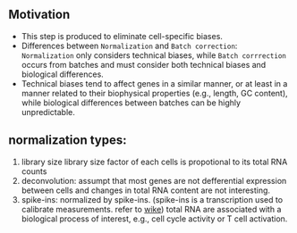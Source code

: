 ## Motivation
* This step is produced to eliminate cell-specific biases.
* Differences between `Normalization` and `Batch correction`: `Normalization` only considers technical biases, while `Batch corrrection` occurs from batches and must consider both technical biases and biological differences.
* Technical biases tend to affect genes in a similar manner, or at least in a manner related to their biophysical properties (e.g., length, GC content), while biological differences between batches can be highly unpredictable.


## normalization types:
1. library size
library size factor of each cells is propotional to its total RNA counts
2. deconvolution: 
assumpt that most genes are not defferential expression between cells and changes in total RNA content are not interesting.
3. spike-ins: 
normalized by spike-ins. (spike-ins is a transcription used to calibrate measurements. refer to [wike](https://en.wikipedia.org/wiki/RNA_spike-in))
total RNA are associated with a biological process of interest, e.g., cell cycle activity or T cell activation. 
